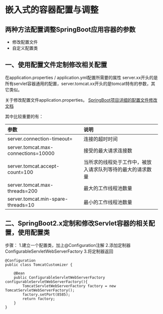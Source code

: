 # 嵌入式的容器配置与调整

## 两种方法配置调整SpringBoot应用容器的参数

- 修改配置文件
- 自定义配置类

## 一、使用配置文件定制修改相关配置

在application.properties / application.yml配置所需要的属性
server.xx开头的是所有servlet容器通用的配置，server.tomcat.xx开头的是tomcat特有的参数，其它类似。

关于修改配置文件application.properties。
[SpringBoot项目详细的配置文件修改文档](https://docs.spring.io/spring-boot/docs/current/reference/html/common-application-properties.html#common-application-properties)

其中比较重要的有：

| 参数                                | 说明                                                       |
| :---------------------------------- | :--------------------------------------------------------- |
| server.connection-timeout=          | 连接的超时时间                                             |
| server.tomcat.max-connections=10000 | 接受的最大请求连接数                                       |
| server.tomcat.accept-count=100      | 当所求的线程处于工作中，被放入请求队列等待的最大的请求数量 |
| server.tomcat.max-threads=200       | 最大的工作线程池数量                                       |
| server.tomcat.min-spare-threads=10  | 最小的工作线程池数量                                       |

## 二、SpringBoot2.x定制和修改Servlet容器的相关配置，使用配置类

步骤：
1.建立一个配置类，加上@Configuration注解
2.添加定制器ConfigurableServletWebServerFactory
3.将定制器返回

```
@Configuration
public class TomcatCustomizer {

    @Bean
    public ConfigurableServletWebServerFactory configurableServletWebServerFactory(){
        TomcatServletWebServerFactory factory = new TomcatServletWebServerFactory();
        factory.setPort(8585);
        return factory;
    }
}
```